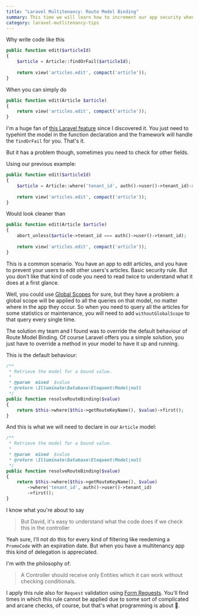 ```yaml
---
title: "Laravel Multitenancy: Route Model Binding"
summary: This time we will learn how to increment our app security when using Laravel's top feature Route Model Binding in a multitenancy project.
category: laravel-mutlitenancy-tips
---
```


Why write code like this

```php
public function edit($articleId)
{
    $article = Article::findOrFail($articleId);
 
    return view('articles.edit', compact('article')); 
}
```

When you can simply do 

```php
public function edit(Article $article)
{
    return view('articles.edit', compact('article'));
}
```

I'm a huge fan of [this Laravel feature](https://laravel.com/docs/5.7/routing#route-model-binding) since I discovered it. You just need to typehint the model in the function
declaration and the framework will handle the `findOrFail` for you. That's it.

But it has a problem though, sometimes you need to check for other fields. 

Using our previous example:

```php
public function edit($articleId)
{
    $article = Article::where('tenant_id', auth()->user()->tenant_id)->findOrFail($articleId);
    
    return view('articles.edit', compact('article'));
}
```

Would look cleaner than 

```php
public function edit(Article $article)
{
    abort_unless($article->tenant_id === auth()->user()->tenant_id);
    
    return view('articles.edit', compact('article'));
}
```

This is a common scenario. You have an app to edit articles, and you have to prevent your users to edit other
users's articles. Basic security rule. But you don't like that kind of code you need to read twice to understand what it does at a first glance.

Well, you could use [Global Scopes](https://laravel.com/docs/5.7/eloquent#global-scopes) for sure, but they have a problem: a global scope will be applied to all the queries on
that model, no matter where in the app they occur. So when you need to query all the articles for some statistics or maintenance,
you will need to add `withoutGlobalScope` to that query every single time.

The solution my team and I found was to override the default behaviour of Route Model Binding. Of course Laravel offers you
a simple solution, you just have to override a method in your model to have it up and running.

This is the default behaviour:

```php
/**
 * Retrieve the model for a bound value.
 *
 * @param  mixed  $value
 * @return \Illuminate\Database\Eloquent\Model|null
 */
public function resolveRouteBinding($value)
{
    return $this->where($this->getRouteKeyName(), $value)->first();
}
```

And this is what we will need to declare in our `Article` model:

```php
/**
 * Retrieve the model for a bound value.
 *
 * @param  mixed  $value
 * @return \Illuminate\Database\Eloquent\Model|null
 */
public function resolveRouteBinding($value)
{
    return $this->where($this->getRouteKeyName(), $value)
        ->where('tenant_id', auth()->user()->tenant_id)
        ->first();
}
```

I know what you're about to say

> But David, it's easy to understand what the code does if we check this in the controller

Yeah sure, I'll not do this for every kind of filtering like reedeming a `PromoCode` with an expiration date. But when you
have a multitenancy app this kind of delegation is appreciated. 

I'm with the philosophy of:

> A Controller should receive only Entities which it can work without checking conditionals.

I apply this rule also for `Request` validation using [Form Requests](https://laravel.com/docs/5.7/validation#form-request-validation).
You'll find times in which this rule cannot be applied due to some sort of complicated and arcane checks, of course, but
that's what programming is about 🙂.
